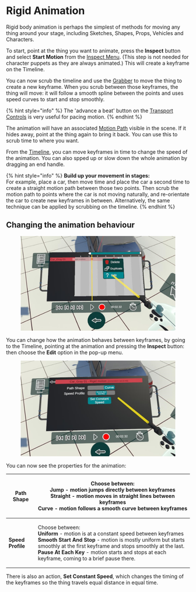 # Rigid Animation

Rigid body animation is perhaps the simplest of methods for moving any thing around your stage, including Sketches, Shapes, Props, Vehicles and Characters.

To start, point at the thing you want to animate, press the **Inspect** button and select **Start Motion** from the [Inspect Menu](../basics/working-with-things/#inspect-menu). (This step is not needed for character puppets as they are always animated.) This will create a keyframe on the Timeline.

You can now scrub the timeline and use the [Grabber](../basics/core-tools/grabber.md) to move the thing to create a new keyframe. When you scrub between those keyframes, the thing will move: it will follow a smooth spline between the points and uses speed curves to start and stop smoothly.

{% hint style="info" %}
The 'advance a beat' button on the [Transport Controls](../basics/working-with-time/#transport-controls) is very useful for pacing motion.
{% endhint %}

The animation will have an associated [Motion Path](../basics/working-with-time/motion-paths.md) visible in the scene. If it hides away, point at the thing again to bring it back. You can use this to scrub time to where you want.&#x20;

From the [Timeline](../basics/working-with-time/timeline.md), you can move keyframes in time to change the speed of the animation. You can also spped up or slow down the whole animation by dragging an end handle.

{% hint style="info" %}
**Build up your movement in stages:**\
For example, place a car, then move time and place the car a second time to create a straight motion path between those two points. Then scrub the motion path to points where the car is not moving naturally, and re-orientate the car to create new keyframes in between. Alternatively, the same technique can be applied by scrubbing on  the timeline.
{% endhint %}

## Changing the animation behaviour

<figure><img src="../.gitbook/assets/DUMMY 2023-02-22 14-11-04.jpg" alt=""><figcaption></figcaption></figure>

You can change how the animation behaves between keyframes, by going to the Timeline, pointing at the animation and pressing the **Inspect** button: then choose the **Edit** option in the pop-up menu.

<figure><img src="../.gitbook/assets/DUMMY 2023-02-22 14-11-11.jpg" alt=""><figcaption></figcaption></figure>

You can now see the properties for the animation:

| **Path Shape**    | <p>Choose between:<br><strong>Jump</strong> - motion jumps directly between keyframes <br><strong>Straight</strong> - motion moves in straight lines between keyframes<br><strong>Curve</strong> - motion follows a smooth curve between keyframes</p>                                                                                                               |
| ----------------- | -------------------------------------------------------------------------------------------------------------------------------------------------------------------------------------------------------------------------------------------------------------------------------------------------------------------------------------------------------------------- |
| **Speed Profile** | <p>Choose between:<br><strong>Uniform</strong> - motion is at a constant speed between keyframes<br><strong>Smooth Start And Stop</strong> - motion is mostly uniform but starts smoothly at the first keyframe and stops smoothly at the last.<br><strong>Pause At Each Key</strong> - motion starts and stops at each keyframe, coming to a brief pause there.</p> |

There is also an action, **Set Constant Speed**, which changes the timing of the keyframes so the thing travels equal distance in equal time.
